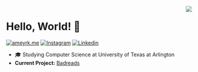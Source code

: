 <img align='right' src="https://github-readme-stats.vercel.app/api?username=ameyrk99&count_private=true&show_icons=true&include_all_commits=true&hide=prs,issues,contribs">

# Hello, World! :wave:

[![ameyrk.me](https://img.shields.io/static/v1?label=ameyrk.me&message=%20&color=blue&logo=&style=flat-square&logoColor=white)](https://ameyrk.me)
[![Instagram](https://img.shields.io/static/v1?label=Instagram&message=%20&color=pink&logo=Instagram&style=flat-square&logoColor=white)](https://www.instagram.com/ameykhairnar99/)
[![Linkedin](https://img.shields.io/static/v1?label=Linkedin&message=%20&color=blue&logo=Linkedin&style=flat-square&logoColor=white)](https://www.linkedin.com/in/ameyrk/)
  
  
- 🎓 Studying Computer Science at University of Texas at Arlington
- **Current Project:** [Badreads](https://badreads.ameyrk.me)
